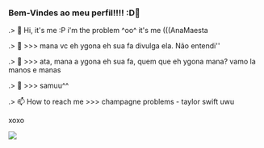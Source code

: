 ### Bem-Vindes ao meu perfil!!!! :D🖖
.> 👋 Hi, it's me :P i'm the problem ^oo^ it's me (((AnaMaesta

.> 👀 >>> mana vc eh ygona eh sua fa divulga ela. Não entendi'' 

.> 🌱 >>> ata, mana a ygona eh sua fa, quem que eh ygona mana? vamo la manos e manas

.> 💞️ >>> samuu^^ 

.> 📫 How to reach me >>> champagne problems - taylor swift uwu

xoxo

![](https://media.tenor.com/go-yBi6NWnIAAAAC/ranpo-edogawa.gif)

